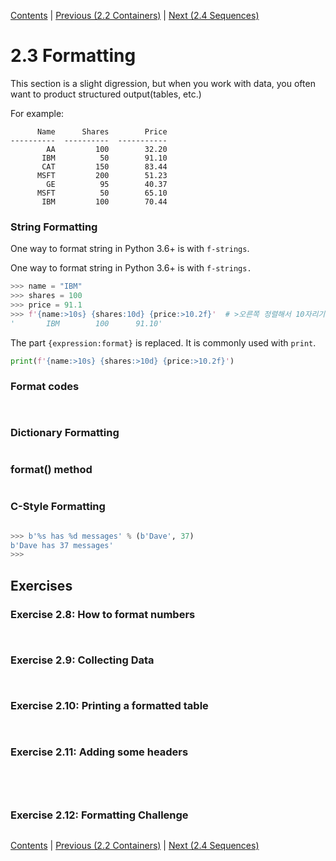 [Contents](../Contents.md) \| [Previous (2.2 Containers)](02_Containers.md) \| [Next (2.4 Sequences)](04_Sequences.md)

# 2.3 Formatting

This section is a slight digression, but when you work with data, you often want to product structured output(tables, etc.)

For example:

```code
      Name      Shares        Price
----------  ----------  -----------
        AA         100        32.20
       IBM          50        91.10
       CAT         150        83.44
      MSFT         200        51.23
        GE          95        40.37
      MSFT          50        65.10
       IBM         100        70.44
```

### String Formatting

One way to format string in Python 3.6+ is with `f-strings`.

One way to format string in Python 3.6+ is with `f-strings.`

```python
>>> name = "IBM"
>>> shares = 100
>>> price = 91.1
>>> f'{name:>10s} {shares:10d} {price:>10.2f}'  # >오른쪽 정렬해서 10자리기준
'       IBM        100      91.10'
```

The part `{expression:format}` is replaced. It is commonly used with `print`.

```python
print(f'{name:>10s} {shares:>10d} {price:>10.2f}')
```

### Format codes



```code

```



```code

```

### Dictionary Formatting



```python

```



### format() method



```python

```



### C-Style Formatting



```python

```



```python
>>> b'%s has %d messages' % (b'Dave', 37)
b'Dave has 37 messages'
>>>
```

## Exercises

### Exercise 2.8: How to format numbers



```python

```



```python

```

### Exercise 2.9: Collecting Data

```

```



```python

```

### Exercise 2.10: Printing a formatted table

```python

```



```python

```

### Exercise 2.11: Adding some headers

```python

```



```python

```



```python

```

```

```

### Exercise 2.12: Formatting Challenge

```

```

[Contents](../Contents.md) \| [Previous (2.2 Containers)](02_Containers.md) \| [Next (2.4 Sequences)](04_Sequences.md)
